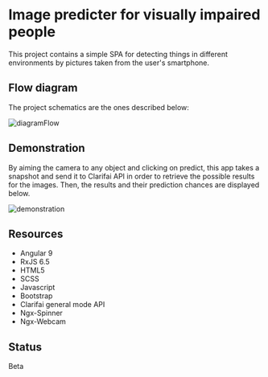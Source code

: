# Image predicter for visually impaired people

This project contains a simple SPA for detecting things in different environments by pictures taken from the user's smartphone.

## Flow diagram

The project schematics are the ones described below:

![diagramFlow](https://github.com/caionormando/image-predicter-for-visual-impairment/blob/master/image-predicter/Resources/Diagram%20flow.png)

## Demonstration

By aiming the camera to any object and clicking on predict, this app takes a snapshot and send it to Clarifai API in order to retrieve the possible results for the images. Then, the results and their prediction chances are displayed below.

![demonstration](https://github.com/caionormando/image-predicter-for-visual-impairment/blob/master/image-predicter/Resources/demonstration.gif)

## Resources
* Angular 9
* RxJS 6.5
* HTML5
* SCSS
* Javascript
* Bootstrap
* Clarifai general mode API
* Ngx-Spinner
* Ngx-Webcam
 
## Status
Beta
